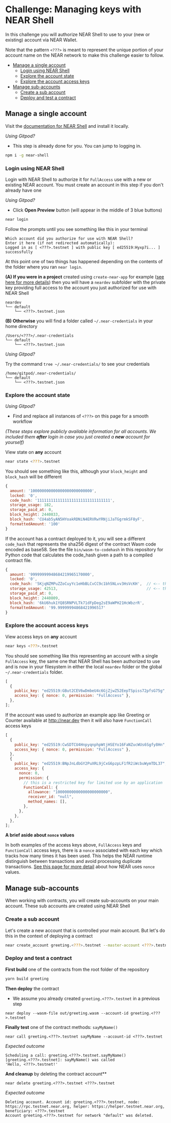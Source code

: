 # Challenge: Managing keys with NEAR Shell

In this challenge you will authorize NEAR Shell to use to your (new or existing) account via NEAR Wallet.

Note that the pattern `<???>` is meant to represent the unique portion of your account name on the NEAR network to make this challenge easier to follow.

- [Manage a single account](#manage-a-single-account)
  - [Login using NEAR Shell](#login-using-near-shell)
  - [Explore the account state](#explore-the-account-state)
  - [Explore the account access keys](#explore-the-account-access-keys)
- [Manage sub-accounts](#manage-sub-accounts)
  - [Create a sub account](#create-a-sub-account)
  - [Deploy and test a contract](#deploy-and-test-a-contract)

## Manage a single account

Visit the [documentation for NEAR Shell](https://docs.near.org/docs/development/near-clitool) and install it locally.

_Using Gitpod?_

- This step is already done for you. You can jump to logging in.

```sh
npm i -g near-shell
```

### Login using NEAR Shell

Login with NEAR Shell to authorize it for `FullAccess` use with a new or existing NEAR account. You must create an account in this step if you don't already have one

_Using Gitpod?_

- Click **Open Preview** button (will appear in the middle of 3 blue buttons)

```sh
near login
```

Follow the prompts until you see something like this in your terminal

```text
Which account did you authorize for use with NEAR Shell?
Enter it here (if not redirected automatically):
Logged in as [ <???>.testnet ] with public key [ ed25519:Hyxp7i... ] successfully
```

At this point one of two things has happened depending on the contents of the folder where you ran `near login`.

**(A) If you were in a project** created using `create-near-app` for example ([see here for more details](https://docs.near.org/docs/quick-start/create-near-app)) then you will have a `neardev` subfolder with the private key providing full access to the account you just authorized for use with NEAR Shell

```text
neardev
└── default
    └── <???>.testnet.json
```

**(B) Otherwise** you will find a folder called `~/.near-credentials` in your home directory

```text
/Users/<???>/.near-credentials
└── default
    └── <???>.testnet.json
```

_Using Gitpod?_

Try the command `tree ~/.near-credentials/` to see your credentials

```
/home/gitpod/.near-credentials/
└── default
    └── <???>.testnet.json
```


### Explore the account state

_Using Gitpod?_
- Find and replace all instances of `<???>` on this page for a smooth workflow

_(These steps explore publicly available information for all accounts. We included them **after** login in case you just created a **new** account for yourself)_

View state on **any** account

```sh
near state <???>.testnet
```

You should see something like this, although your `block_height` and `block_hash` will be different

```js
{
  amount: '100000000000000000000000000',
  locked: '0',
  code_hash: '11111111111111111111111111111111',
  storage_usage: 182,
  storage_paid_at: 0,
  block_height: 2440833,
  block_hash: 'CU4ab5yAN5HYoakRDNiN4ERVRwYRNjiJaTGgrmkSF8yF',
  formattedAmount: '100'
}
```

If the account has a contract deployed to it, you will see a different `code_hash` that represents the sha256 digest of the contract Wasm code encoded as base58. See the file `bin/wasm-to-codehash` in this repository for Python code that calculates the code_hash given a path to a compiled contract file.

```js
{
  amount: '99999999948684219965170000',
  locked: '0',
  code_hash: '5KjqNZMPuZZoCuyYc1eHbBLCvCC9c1bh5NLvv3HsVcKH',  // <-- this will be different depending on the deployed contract
  storage_usage: 42513,                                       // <-- this includes deployed contract code and state stored by the account
  storage_paid_at: 0,
  block_height: 2440809,
  block_hash: '6kU6huk1YQ8SRNPVLTk71dFpDeg2sE9aWPH21HcWbzrR',
  formattedAmount: '99.99999994868421996517'
}
```

### Explore the account access keys

View access keys on **any** account

```sh
near keys <???>.testnet
```

You should see something like this representing an account with a single `FullAccess` key, the same one that NEAR Shell has been authorized to use and is now in your filesystem in either the local `neardev` folder or the global `~/.near-credentials` folder.

```js
[
  {
    public_key: "ed25519:GBut2CEV6wDmbeU4c6GjZjwZ52EepTSpiss72pfsG75g",
    access_key: { nonce: 0, permission: "FullAccess" },
  },
];
```

If the account was used to authorize an example app like Greeting or Counter available at http://near.dev then it will also have `FunctionCall` access keys

```js
[
  {
    public_key: "ed25519:CwSDTCU4HnpyqnphpWtjHSEYo16FaNZucWUs6Sgfy8Hn",
    access_key: { nonce: 0, permission: "FullAccess" },
  },
  {
    public_key: "ed25519:BNpJnLdbGY2PuXRL9jCxG6pzpLF1fR2iWcbuWymTDL37",
    access_key: {
      nonce: 0,
      permission: {
        // this is a restricted key for limited use by an application
        FunctionCall: {
          allowance: "10000000000000000000000",
          receiver_id: "null",
          method_names: [],
        },
      },
    },
  },
];
```

**A brief aside about `nonce` values**

In both examples of the access keys above, `FullAccess` keys and `FunctionCall` access keys, there is a `nonce` associated with each key which tracks how many times it has been used. This helps the NEAR runtime distinguish between transactions and avoid processing duplicate transactions. [See this page for more detail](https://nomicon.io/ChainSpec/Transactions.html#transaction-ordering-example-using-pool-iterator) about how NEAR uses `nonce` values.

## Manage sub-accounts

When working with contracts, you will create sub-accounts on your main account. These sub accounts are created using NEAR Shell

### Create a sub account

Let's create a new account that is controlled your main account. But let's do this in the context of deploying a contract

```bash
near create_account greeting.<???>.testnet --master-account <???>.testnet --helper-url https://helper.testnet.near.org
```

### Deploy and test a contract

**First build** one of the contracts from the root folder of the repository

```sh
yarn build greeting
```

**Then deploy** the contract

- We assume you already created `greeting.<???>.testnet` in a previous step

```text
near deploy --wasm-file out/greeting.wasm --account-id greeting.<???>.testnet
```

**Finally test** one of the contract methods: `sayMyName()`

```text
near call greeting.<???>.testnet sayMyName --account-id <???>.testnet
```

_Expected outcome_

```text
Scheduling a call: greeting.<???>.testnet.sayMyName()
[greeting.<???>.testnet]: sayMyName() was called
'Hello, <???>.testnet!'
```

**And cleanup** by deleting the contract account\*\*

```text
near delete greeting.<???>.testnet <???>.testnet
```

_Expected outcome_

```text
Deleting account. Account id: greeting.<???>.testnet, node: https://rpc.testnet.near.org, helper: https://helper.testnet.near.org, beneficiary: <???>.testnet
Account greeting.<???>.testnet for network "default" was deleted.
```

